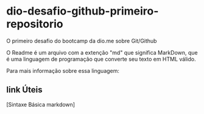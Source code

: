 # dio-desafio-github-primeiro-repositorio
O primeiro desafio do bootcamp da dio.me sobre Git/Github

O Readme é um arquivo com a extenção "md" que significa MarkDown, que é uma linguagem de programação que converte seu texto em HTML válido.

Para mais informação sobre essa linguagem:
## link Úteis
[Sintaxe Básica markdown]
<a href="[https://www.markdownguide.org/]" target="_blank"></a>


